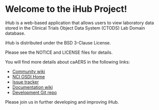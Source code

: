 Welcome to the iHub Project!
=====================================

iHub is a web-based application that allows users to view laboratory data stored in the Clinical Trials Object Data System (CTODS) Lab Domain database.

iHub is distributed under the BSD 3-Clause License. 

Please see the NOTICE and LICENSE files for details.

You will find more details about caAERS in the following links:

 * [Community wiki](https://wiki.nci.nih.gov/display/TRANSCENDiHub/TRANSCEND+iHub+Documentation)
 * [NCI OSDI Home](https://github.com/NCIP)
 * [Issue tracker](https://tracker.nci.nih.gov/browse/ihub)
 * [Documentation wiki](https://wiki.nci.nih.gov/display/TRANSCENDiHub/TRANSCEND+iHub+Documentation)
 * [Development Git repo](https://github.com/NCIP/ihub)


Please join us in further developing and improving iHub.
